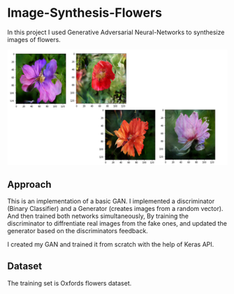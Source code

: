 # Image-Synthesis-Flowers

In this project I used Generative Adversarial Neural-Networks to synthesize images of flowers.

![Screenshot](Screenshot.png)


## Approach
This is an implementation of a basic GAN. I implemented a discriminator (Binary Classifier) and a Generator (creates images from a random vector).
And then trained both networks simultaneously, By training the discriminator to diffrentiate real images from the fake ones, and updated the generator based on the discriminators feedback.

I created my GAN and trained it from scratch with the help of Keras API.

## Dataset
The training set is Oxfords flowers dataset.



